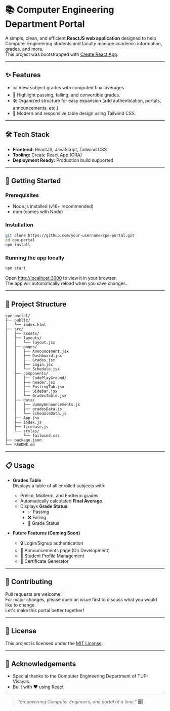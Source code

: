 # 📚 Computer Engineering Department Portal

A simple, clean, and efficient **ReactJS web application** designed to help Computer Engineering students and faculty manage academic information, grades, and more.  
This project was bootstrapped with [Create React App](https://github.com/facebook/create-react-app).

---

## ✨ Features

- 📊 View subject grades with computed final averages.
- 🚦 Highlight passing, failing, and convertible grades.
- 🛠️ Organized structure for easy expansion (add authentication, portals, announcements, etc.).
- 🎨 Modern and responsive table design using Tailwind CSS.

---

## 🛠 Tech Stack

- **Frontend:** ReactJS, JavaScript, Tailwind CSS
- **Tooling:** Create React App (CRA)
- **Deployment Ready:** Production build supported

---

## 🚀 Getting Started

### Prerequisites

- Node.js installed (v16+ recommended)
- npm (comes with Node)

### Installation

```bash
git clone https://github.com/your-username/cpe-portal.git
cd cpe-portal
npm install
```

### Running the app locally

```bash
npm start
```
Open [http://localhost:3000](http://localhost:3000) to view it in your browser.  
The app will automatically reload when you save changes.

---

## 📂 Project Structure

```
cpe-portal/
├── public/
│   └── index.html
├── src/
│   ├── assets/
│   ├── layouts/
│   │   └── layout.jsx
│   ├── pages/
│   │   ├── Announcement.jsx
│   │   ├── Dashboard.jsx
│   │   ├── Grades.jsx
│   │   ├── Login.jsx
│   │   └── Schedule.jsx
│   ├── components/
│   │   ├── CodePlayGround/
│   │   ├── header.jsx
│   │   ├── PostingTab.jsx
│   │   ├── Sidebar.jsx
│   │   └── GradesTable.jsx
│   ├── data/
│   │   ├── dummyAnnouncements.js
│   │   ├── gradesData.js
│   │   └── scheduleData.js
│   ├── App.jsx
│   ├── index.js
│   ├── firebase.js
│   └── styles/
│       └── tailwind.css
├── package.json
└── README.md
```

---

## 📋 Usage

- **Grades Table**  
  Displays a table of all enrolled subjects with:
  - Prelim, Midterm, and Endterm grades.
  - Automatically calculated **Final Average**.
  - Displays **Grade Status**:
    - ✅ Passing
    - ❌ Failing
    - 🔄 Grade Status

- **Future Features (Coming Soon)**
  - 🔒 Login/Signup authentication
  - 📝 Announcements page (On Development)
  - 📁 Student Profile Management
  - 📜 Certificate Generator

---

<!-- ## 📸 Screenshot

> (You can add a screenshot here!)  
> Example:
> ![App Screenshot](./screenshot.png)

--- -->

## 🧠 Contributing

Pull requests are welcome!  
For major changes, please open an issue first to discuss what you would like to change.  
Let's make this portal better together!

---

## 📜 License

This project is licensed under the [MIT License](LICENSE).

---

## 🤝 Acknowledgements

- Special thanks to the Computer Engineering Department of TUP-Visayas.
- Built with ❤️ using React.

---

> _“Empowering Computer Engineers, one portal at a time.”_ 🖥️🚀